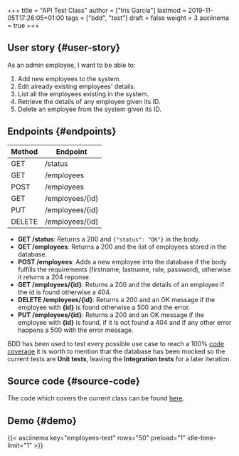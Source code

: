 +++
title = "API Test Class"
author = ["Iris Garcia"]
lastmod = 2019-11-05T17:26:05+01:00
tags = ["bdd", "test"]
draft = false
weight = 3
asciinema = true
+++

## User story {#user-story}

As an admin employee, I want to be able to:

1.  Add new employees to the system.
2.  Edit already existing employees' details.
3.  List all the employees existing in the system.
4.  Retrieve the details of any employee given its ID.
5.  Delete an employee from the system given its ID.


## Endpoints {#endpoints}

| Method | Endpoint        |
|--------|-----------------|
| GET    | /status         |
| GET    | /employees      |
| POST   | /employees      |
| GET    | /employees/{id} |
| PUT    | /employees/{id} |
| DELETE | /employees/{id} |

-   **GET /status**: Returns a 200 and `{"status": "OK"}` in the body.
-   **GET /employees**: Returns a 200 and the list of employees stored in the database.
-   **POST /employees**: Adds a new employee into the database if the body
    fulfills the requirements (firstname, lastname, role, password),
    otherwise it returns a 204 reponse.
-   **GET /employees/{id}**: Returns a 200 and the details of an employee
    if the id is found otherwise a 404.
-   **DELETE /employees/{id}**: Returns a 200 and an OK message if the
    employee with **{id}** is found otherwise a 500 and the error.
-   **PUT /employees/{id}**: Returns a 200 and an OK message if the
    employee with **{id}** is found, if it is not found a 404 and if any
    other error happens a 500 with the error message.

BDD has been used to test every possible use case to reach a 100%
[code coverage](/coverage.html) it is worth to mention that the database has been mocked so
the current tests are **Unit tests**, leaving the **Integration tests**
for a later iteration.


## Source code {#source-code}

The code which covers the current class can be found [here](https://github.com/iris-garcia/workday/blob/master/api/router%5Ftest.go).


## Demo {#demo}

{{< asciinema key="employees-test" rows="50" preload="1"
idle-time-limit="1" >}}
